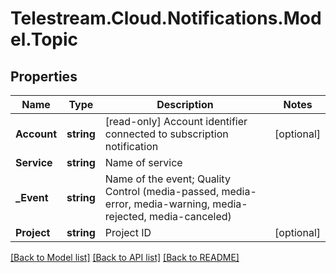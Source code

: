 # Telestream.Cloud.Notifications.Model.Topic
## Properties

Name | Type | Description | Notes
------------ | ------------- | ------------- | -------------
**Account** | **string** | [read-only] Account identifier connected to subscription notification  | [optional] 
**Service** | **string** | Name of service  | 
**_Event** | **string** | Name of the event;  Quality Control (media-passed,  media-error,  media-warning,  media-rejected,  media-canceled)  | 
**Project** | **string** | Project ID  | [optional] 

[[Back to Model list]](../README.md#documentation-for-models) [[Back to API list]](../README.md#documentation-for-api-endpoints) [[Back to README]](../README.md)

